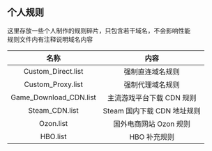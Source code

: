 ## 个人规则  
这里存放一些个人制作的规则碎片，只包含若干域名，不会影响性能  
规则文件内有注释说明域名内容  

| 名称 | 内容 |
|:-:|:-:|
| Custom_Direct.list | 强制直连域名规则 |
| Custom_Proxy.list | 强制代理域名规则 |
| Game_Download_CDN.list | 主流游戏平台下载 CDN 规则 |
| Steam_CDN.list | Steam 国内下载 CDN 地址规则 |
| Ozon.list | 国外电商网站 Ozon 规则 |
| HBO.list | HBO 补充规则 |
